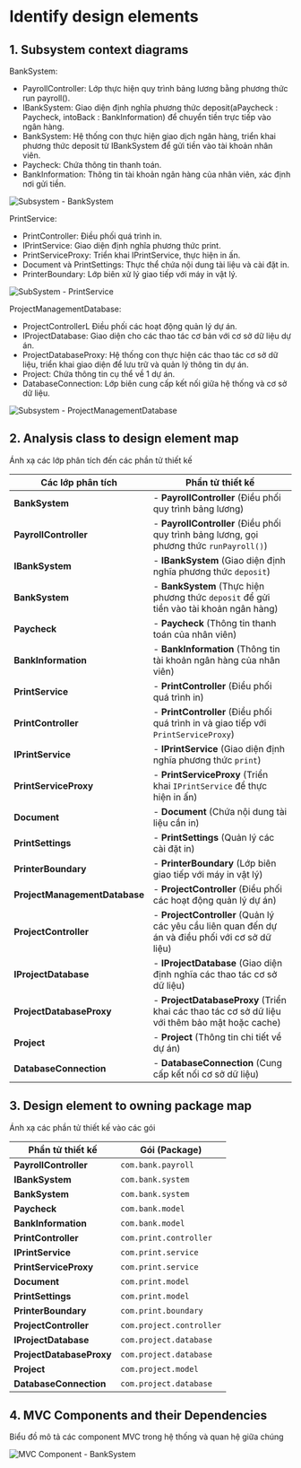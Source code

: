 # Identify design elements
## 1. Subsystem context diagrams
BankSystem:  
- PayrollController: Lớp thực hiện quy trình bảng lương bằng phương thức run payroll().
- IBankSystem: Giao diện định nghĩa phương thức deposit(aPaycheck : Paycheck, intoBack : BankInformation) để chuyển tiền trực tiếp vào ngân hàng.
- BankSystem: Hệ thống con thực hiện giao dịch ngân hàng, triển khai phương thức deposit từ IBankSystem để gửi tiền vào tài khoản nhân viên.
- Paycheck: Chứa thông tin thanh toán.
- BankInformation: Thông tin tài khoản ngân hàng của nhân viên, xác định nơi gửi tiền.

![Subsystem - BankSystem](https://www.planttext.com/api/plantuml/png/j5HBJiCm4Dtx54Ct18bS80lKZogeXAf2kO3ZJ5EhYHtvWnIXhbcpPiK9E40MB3X9Jy0LY6dpQLBOuPtVp9jvyoREL_4nr8OgOzE4d4MuuWBXVZfv6CslRwV04ger8USm-NnZaEoArmocmd2Jauoo3OqH1llx09u8bEU70GkQipMopG5qnwUfjC8444aR9jZW6SqNgBYC0bWQnKLSXo16C_fXUHSzdWikAggBjyXRqj8ofc8p4okfKcgu54UI67FLvpODKVNQ-s79dDCKJmjhSplzgvpneK1FthRZwKmOL2lAiB6rXYfdUGN0pDLTvjfWsfe68ioaviQZbVj1lOTBnvQE5dJzAAKzIXxz8cmYXL4oIL0roXgijtG7D-6sE6N58UxztN5fGxqVpRlP5SzWrhlYHSJ0IgcDXZhhMC8_6tDdgO2rKnNpNV5EWTMwINzwtxywMbK0LgCcBQIVmTCimHI5wUNLJog0J4c6-aIjxgTUTimYQih4cdqwhJJNK2xAfpv44Rb_mJS0003__mC0)

PrintService:  
- PrintController: Điều phối quá trình in.
- IPrintService: Giao diện định nghĩa phương thức print.
- PrintServiceProxy: Triển khai IPrintService, thực hiện in ấn.
- Document và PrintSettings: Thực thể chứa nội dung tài liệu và cài đặt in.
- PrinterBoundary: Lớp biên xử lý giao tiếp với máy in vật lý.

![SubSystem - PrintService](https://www.planttext.com/api/plantuml/png/h5DBJiCm4Dtx5DvH9De3H0XLK1PT82721OmpJImvTh37GFYSZ0L7uWfC4YTf4w4k88l8djzxRsRy_VcrzYWSXb8pTi8ti5C6E1R0hwn1PxK6nwKMthFsps-TChZdUsEy-Hmy1l3OUXUPbQ44WppXctWyunuGbSaz6TkeDDvFsSS4UMiGt4v8OAe_yMtCSK-ARX6q-W-qD3pusYEK56XVwauiLsMbeIb5IMtOG6M_3v5Fb_X7KeSApzzNgpd6XFerqSF86Fe1zN0z7qcpweYaIFNopag96aORuH_8YZnxIIA7LBt2f8QqsheRcytjbO9699MQjVlI1fC9Ly-N2jpWYxWUJ7PletEH2HG3KfpZ7MY1oXfVgCgpwMukbnUJnKbuQ3er7ruJEcMHa9Ao34P9WQJdMM7nI-PcdFQn-kcu0sqeMvF8vlNz0000__y30000)

ProjectManagementDatabase:
- ProjectControllerL Điều phối các hoạt động quản lý dự án.
- IProjectDatabase: Giao diện cho các thao tác cơ bản với cơ sở dữ liệu dự án.
- ProjectDatabaseProxy: Hệ thống con thực hiện các thao tác cơ sở dữ liệu, triển khai giao diện để lưu trữ và quản lý thông tin dự án.
- Project: Chứa thông tin cụ thể về 1 dự án.
- DatabaseConnection: Lớp biên cung cấp kết nối giữa hệ thống và cơ sở dữ liệu.

![Subsystem - ProjectManagementDatabase](https://www.planttext.com/api/plantuml/png/j9F1Ri8m38RlUOhS1WTu03HDQ6C7RcWyGMWDP4hSAdRPqBOdss6Fj5UOqn04BHExh8ScjVtNdntd-_DhIcm2DzufTQDdiBO8chUW7ohaK3a7GHVE4AdshHUXUeQ2JxnlIiUd260O3kv1dLOzoO9XYchgyWzH9JZeHSrBYRCeCHyTr3aoXBKfGDcyq_E3UcROh0n1nYIpWojqLx2kyooR5Us9mKVzwpxrJrjVE_20R77JXXrXprkRYPFsVx5xNRfz7uylWdHAV9GoU7zfCZ9n9rqoel4WtqiEqeHCHqMmDTiAEvvsC0KYAkAIh83bgQtR-_kgmTA4SxHSYKmj2bDCbQSsMGP3-T-kikM1oLBFqIPw0cUYdBQs9jM_2wFHNN_o9heXE4QV7syKNA2R29Zt3Tf2QYJzOddxktvnF7Tlq6mabPfAb-AL_W400F__0m00)

## 2. Analysis class to design element map  
Ánh xạ các lớp phân tích đến các phần tử thiết kế

| **Các lớp phân tích**               | **Phần tử thiết kế** |
|-------------------------------------|----------------------|
| **BankSystem**                       | - **PayrollController** (Điều phối quy trình bảng lương) |
| **PayrollController**                | - **PayrollController** (Điều phối quy trình bảng lương, gọi phương thức `runPayroll()`) |
| **IBankSystem**                      | - **IBankSystem** (Giao diện định nghĩa phương thức `deposit`) |
| **BankSystem**                       | - **BankSystem** (Thực hiện phương thức `deposit` để gửi tiền vào tài khoản ngân hàng) |
| **Paycheck**                         | - **Paycheck** (Thông tin thanh toán của nhân viên) |
| **BankInformation**                  | - **BankInformation** (Thông tin tài khoản ngân hàng của nhân viên) |
| **PrintService**                     | - **PrintController** (Điều phối quá trình in) |
| **PrintController**                  | - **PrintController** (Điều phối quá trình in và giao tiếp với `PrintServiceProxy`) |
| **IPrintService**                    | - **IPrintService** (Giao diện định nghĩa phương thức `print`) |
| **PrintServiceProxy**                | - **PrintServiceProxy** (Triển khai `IPrintService` để thực hiện in ấn) |
| **Document**                         | - **Document** (Chứa nội dung tài liệu cần in) |
| **PrintSettings**                    | - **PrintSettings** (Quản lý các cài đặt in) |
| **PrinterBoundary**                  | - **PrinterBoundary** (Lớp biên giao tiếp với máy in vật lý) |
| **ProjectManagementDatabase**        | - **ProjectController** (Điều phối các hoạt động quản lý dự án) |
| **ProjectController**                | - **ProjectController** (Quản lý các yêu cầu liên quan đến dự án và điều phối với cơ sở dữ liệu) |
| **IProjectDatabase**                 | - **IProjectDatabase** (Giao diện định nghĩa các thao tác cơ sở dữ liệu) |
| **ProjectDatabaseProxy**             | - **ProjectDatabaseProxy** (Triển khai các thao tác cơ sở dữ liệu với thêm bảo mật hoặc cache) |
| **Project**                          | - **Project** (Thông tin chi tiết về dự án) |
| **DatabaseConnection**               | - **DatabaseConnection** (Cung cấp kết nối cơ sở dữ liệu) |

## 3. Design element to owning package map
Ánh xạ các phần tử thiết kế vào các gói

| **Phần tử thiết kế**               | **Gói (Package)**             |
|------------------------------------|-------------------------------|
| **PayrollController**              | `com.bank.payroll`            |
| **IBankSystem**                    | `com.bank.system`             |
| **BankSystem**                     | `com.bank.system`             |
| **Paycheck**                       | `com.bank.model`              |
| **BankInformation**                | `com.bank.model`              |
| **PrintController**                | `com.print.controller`        |
| **IPrintService**                  | `com.print.service`           |
| **PrintServiceProxy**              | `com.print.service`           |
| **Document**                       | `com.print.model`             |
| **PrintSettings**                  | `com.print.model`             |
| **PrinterBoundary**                | `com.print.boundary`          |
| **ProjectController**              | `com.project.controller`      |
| **IProjectDatabase**               | `com.project.database`        |
| **ProjectDatabaseProxy**           | `com.project.database`        |
| **Project**                        | `com.project.model`           |
| **DatabaseConnection**             | `com.project.database`        |

## 4. MVC Components and their Dependencies
Biểu đồ mô tả các component MVC trong hệ thống và quan hệ giữa chúng

![MVC Component - BankSystem](https://www.planttext.com/api/plantuml/png/V5GxJiCm6Dvp2jE5gJb01rHQggeIGa2vWElyRKrZEx8TH8IOEGGJ9s1WxC3Ga_G4N87OITJu0LcY_D_ZVpd-sN-FbSPIbonFpZ9OKmxeVZPzkBoPNyyGoR5IINAEveSlYeXWwGhpNSf41dbIOBB36q03Dpv0Bmcg7wj5jxWYMo2xNcXIKnTyBIJ3cWhU9qln24Jt8bU2b0ouTaYKwoLeJVb6zQbOunLMC1MSroR6-JKilS2L57ci-1O9oZV1sbERDqZFip35f0ha4oNWcZfGvrg7GAun0RHe-sYKGNisNC_ZkOfcN8cIPrXMiPGTvdKYRUv99_HTxUHJSchKS_PntztY_yofqMVjakBk7HgTbgLqImvJTqXiPdQ_gb8QM6Jn3H39QGxgib6vfxSDsYHt9UPeUzo_eGqzxZyn8eSFWlBZ_hr8WjE3XiCBT_DeX4e5AWdM7gLILkHW_WSZy2RU2PnfdEp38Vqbw2KvDTkGUzzUCSxXikImev5P1Yiv9LZNDOK_RAkBb6gabbNVHcFWcRckVW400F__0m00)
